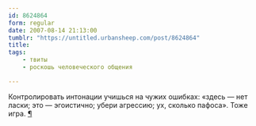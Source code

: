 ```yaml
---
id: 8624864
form: regular
date: 2007-08-14 21:13:00
tumblr: "https://untitled.urbansheep.com/post/8624864"
title:
tags:
    - твиты
    - роскошь человеческого общения

---
```


<p>Контролировать интонации учишься на чужих ошибках: «здесь — нет ласки; это — эгоистично; убери агрессию; ух, сколько пафоса». Тоже игра. <a href="http://twitter.com/urbansheep/statuses/205880822">¶</a></p>

